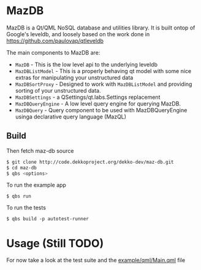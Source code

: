 # MazDB

MazDB is a Qt/QML NoSQL database and utilities library. It is built ontop 
of Google's leveldb, and loosely based on the work done in https://github.com/paulovap/qtleveldb 

The main components to MazDB are:

* `MazDB` - This is the low level api to the underlying leveldb
* `MazDBListModel` - This is a properly behaving qt model with some nice extras for manipulating your unstructured data
* `MazDBSortProxy` - Designed to work with `MazDBListModel` and providing sorting of your unstructured data.
* `MazDBSettings` - a QSettings/qt.labs.Settings replacement
* `MazDBQueryEngine` - A low level query engine for querying MazDB.
* `MazDBQuery` - Query component to be used with MazDBQueryEngine usinga declarative query language (MazQL)


## Build

Then fetch maz-db source

```bash
$ git clone http://code.dekkoproject.org/dekko-dev/maz-db.git
$ cd maz-db
$ qbs <options>
```

To run the example app

`$ qbs run`

To run the tests

`$ qbs build -p autotest-runner`


# Usage (Still TODO)

For now take a look at the test suite and the [example/qml/Main.qml](http://code.dekkoproject.org/dekko-dev/maz-db/blob/master/example/qml/Main.qml) file
